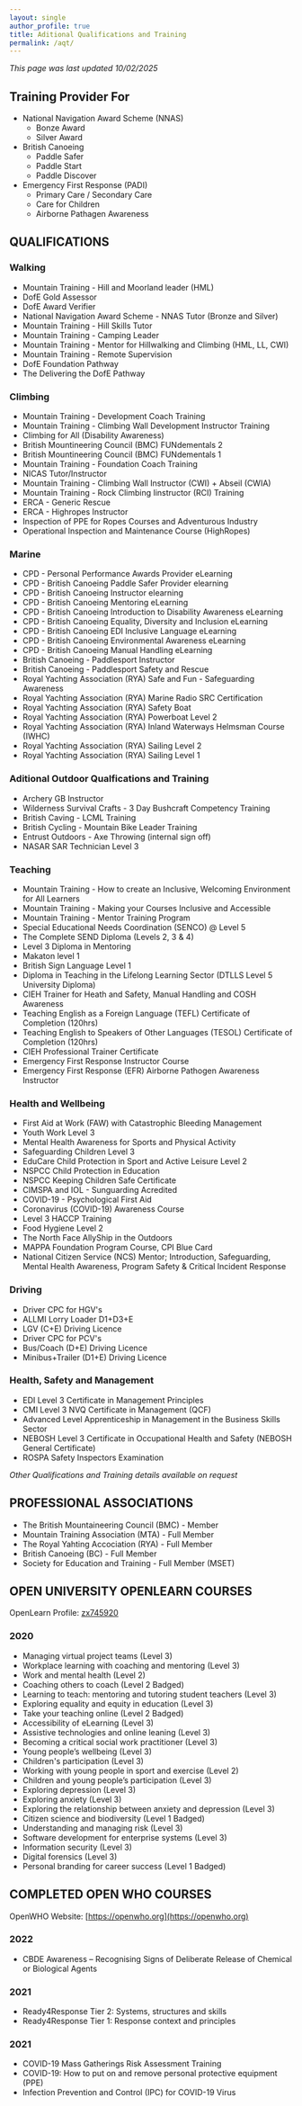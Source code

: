 ```yaml
---
layout: single
author_profile: true
title: Aditional Qualifications and Training
permalink: /aqt/
---
```

*This page was last updated 10/02/2025*

## Training Provider For
  - National Navigation Award Scheme (NNAS)
    - Bonze Award
    - Silver Award
  - British Canoeing
    - Paddle Safer
    - Paddle Start
    - Paddle Discover
  - Emergency First Response (PADI)
      - Primary Care / Secondary Care
      - Care for Children
      - Airborne Pathagen Awareness
  
## QUALIFICATIONS
### Walking
  - Mountain Training - Hill and Moorland leader (HML)
  - DofE Gold Assessor
  - DofE Award Verifier
  - National Navigation Award Scheme - NNAS Tutor (Bronze and Silver)
  - Mountain Training - Hill Skills Tutor
  - Mountain Training - Camping Leader
  - Mountain Training - Mentor for Hillwalking and Climbing (HML, LL, CWI)
  - Mountain Training - Remote Supervision
  - DofE Foundation Pathway
  - The Delivering the DofE Pathway

### Climbing
  - Mountain Training - Development Coach Training
  - Mountain Training - Climbing Wall Development Instructor Training
  - Climbing for All (Disability Awareness)
  - British Mountineering Council (BMC) FUNdementals 2
  - British Mountineering Council (BMC) FUNdementals 1
  - Mountain Training - Foundation Coach Training
  - NICAS Tutor/Instructor
  - Mountain Training - Climbing Wall Instructor (CWI) + Abseil (CWIA)
  - Mountain Training - Rock Climbing Iinstructor (RCI) Training
  - ERCA - Generic Rescue
  - ERCA - Highropes Instructor
  - Inspection of PPE for Ropes Courses and Adventurous Industry
  - Operational Inspection and Maintenance Course (HighRopes)

### Marine
  - CPD - Personal Performance Awards Provider eLearning
  - CPD - British Canoeing Paddle Safer Provider elearning
  - CPD - British Canoeing Instructor elearning
  - CPD - British Canoeing Mentoring eLearning
  - CPD - British Canoeing Introduction to Disability Awareness eLearning
  - CPD - British Canoeing Equality, Diversity and Inclusion eLearning
  - CPD - British Canoeing EDI Inclusive Language eLearning
  - CPD - British Canoeing Environmental Awareness eLearning
  - CPD - British Canoeing Manual Handling eLearning
  - British Canoeing - Paddlesport Instructor
  - British Canoeing - Paddlesport Safety and Rescue
  - Royal Yachting Association (RYA) Safe and Fun - Safeguarding Awareness
  - Royal Yachting Association (RYA) Marine Radio SRC Certification
  - Royal Yachting Association (RYA) Safety Boat
  - Royal Yachting Association (RYA) Powerboat Level 2
  - Royal Yachting Association (RYA) Inland Waterways Helmsman Course (IWHC)
  - Royal Yachting Association (RYA) Sailing Level 2
  - Royal Yachting Association (RYA) Sailing Level 1

### Aditional Outdoor Qualfications and Training
  - Archery GB Instructor
  - Wilderness Survival Crafts - 3 Day Bushcraft Competency Training
  - British Caving - LCML Training
  - British Cycling - Mountain Bike Leader Training
  - Entrust Outdoors - Axe Throwing (internal sign off)
  - NASAR SAR Technician Level 3

### Teaching
  - Mountain Training - How to create an Inclusive, Welcoming Environment for All Learners
  - Mountain Training - Making your Courses Inclusive and Accessible
  - Mountain Training - Mentor Training Program
  - Special Educational Needs Coordination (SENCO) @ Level 5
  - The Complete SEND Diploma (Levels 2, 3 & 4)
  - Level 3 Diploma in Mentoring
  - Makaton level 1
  - British Sign Language Level 1
  - Diploma in Teaching in the Lifelong Learning Sector (DTLLS Level 5 University Diploma)
  - CIEH Trainer for Heath and Safety, Manual Handling and COSH Awareness
  - Teaching English as a Foreign Language (TEFL) Certificate of Completion (120hrs)
  - Teaching English to Speakers of Other Languages (TESOL) Certificate of Completion (120hrs)
  - CIEH Professional Trainer Certificate
  - Emergency First Response Instructor Course
  - Emergency First Response (EFR) Airborne Pathogen Awareness Instructor


### Health and Wellbeing
  - First Aid at Work (FAW) with Catastrophic Bleeding Management
  - Youth Work Level 3
  - Mental Health Awareness for Sports and Physical Activity
  - Safeguarding Children Level 3
  - EduCare Child Protection in Sport and Active Leisure Level 2
  - NSPCC Child Protection in Education
  - NSPCC Keeping Children Safe Certificate
  - CIMSPA and IOL - Sunguarding Acredited
  - COVID-19 - Psychological First Aid
  - Coronavirus (COVID-19) Awareness Course
  - Level 3 HACCP Training
  - Food Hygiene Level 2
  - The North Face AllyShip in the Outdoors
  - MAPPA Foundation Program Course, CPI Blue Card
  - National Citizen Service (NCS) Mentor; Introduction, Safeguarding, Mental Health Awareness, Program Safety & Critical Incident Response

### Driving
  - Driver CPC for HGV's
  - ALLMI Lorry Loader D1+D3+E
  - LGV (C+E) Driving Licence
  - Driver CPC for PCV's
  - Bus/Coach (D+E) Driving Licence
  - Minibus+Trailer (D1+E) Driving Licence

### Health, Safety and Management
  - EDI Level 3 Certificate in Management Principles
  - CMI Level 3 NVQ Certificate in Management (QCF)
  - Advanced Level Apprenticeship in Management in the Business Skills Sector
  - NEBOSH Level 3 Certificate in Occupational Health and Safety (NEBOSH General Certificate)
  - ROSPA Safety Inspectors Examination

*Other Qualifications and Training details available on request*
    
## PROFESSIONAL ASSOCIATIONS
  - The British Mountaineering Council (BMC) - Member
  - Mountain Training Association (MTA) - Full Member
  - The Royal Yahting Accociation (RYA) - Full Member
  - British Canoeing (BC) - Full Member
  - Society for Education and Training - Full Member (MSET)
    
## OPEN UNIVERSITY OPENLEARN COURSES
  OpenLearn Profile: [zx745920](http://www.open.edu/openlearn/profiles/zx745920)
### 2020
  - Managing virtual project teams (Level 3)
  - Workplace learning with coaching and mentoring (Level 3)
  - Work and mental health (Level 2)
  - Coaching others to coach (Level 2 Badged)
  - Learning to teach: mentoring and tutoring student teachers (Level 3)
  - Exploring equality and equity in education (Level 3)
  - Take your teaching online (Level 2 Badged)
  - Accessibility of eLearning (Level 3)
  - Assistive technologies and online leaning (Level 3)
  - Becoming a critical social work practitioner (Level 3)
  - Young people’s wellbeing (Level 3)
  - Children's participation (Level 3)
  - Working with young people in sport and exercise (Level 2)
  - Children and young people’s participation (Level 3)
  - Exploring depression (Level 3)
  - Exploring anxiety (Level 3)
  - Exploring the relationship between anxiety and depression (Level 3)
  - Citizen science and biodiversity (Level 1 Badged)
  - Understanding and managing risk (Level 3)
  - Software development for enterprise systems (Level 3)
  - Information security (Level 3)
  - Digital forensics (Level 3)
  - Personal branding for career success (Level 1 Badged)
    
## COMPLETED OPEN WHO COURSES
  OpenWHO Website: [https://openwho.org](https://openwho.org)
### 2022
  - CBDE Awareness – Recognising Signs of Deliberate Release of Chemical or Biological Agents

### 2021
  - Ready4Response Tier 2: Systems, structures and skills
  - Ready4Response Tier 1: Response context and principles

### 2021
  - COVID-19 Mass Gatherings Risk Assessment Training
  - COVID-19: How to put on and remove personal protective equipment (PPE)
  - Infection Prevention and Control (IPC) for COVID-19 Virus

